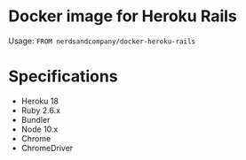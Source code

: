 # Docker image for Heroku Rails

Usage: `FROM nerdsandcompany/docker-heroku-rails`

# Specifications

* Heroku 18
* Ruby 2.6.x
* Bundler
* Node 10.x
* Chrome
* ChromeDriver
